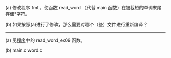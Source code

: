 (a) 修改程序 fmt ，使函数 read_word （代替 main 函数）在被截短的单词末尾存储\*字符。

(b) 如果按照(a)进行了修改，那么需要对哪个（些）文件进行重新编译？

---

(a) 见[程序](./format_program/word.c)中的 read_word_ex09 函数。

(b) main.c word.c